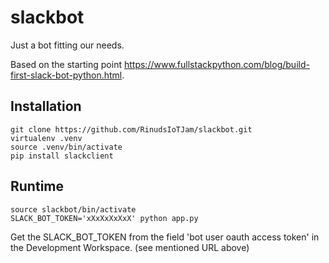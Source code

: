 # slackbot

Just a bot fitting our needs.

Based on the starting point https://www.fullstackpython.com/blog/build-first-slack-bot-python.html.

## Installation

```
git clone https://github.com/RinudsIoTJam/slackbot.git
virtualenv .venv
source .venv/bin/activate
pip install slackclient
```


## Runtime

```
source slackbot/bin/activate
SLACK_BOT_TOKEN='xXxXxXxXxX' python app.py
```

Get the SLACK_BOT_TOKEN from the field 'bot user oauth access token' in the
Development Workspace. (see mentioned URL above)
